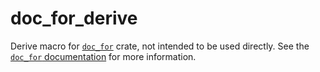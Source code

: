 # doc_for_derive

Derive macro for [`doc_for`](https://crates.io/crates/doc_for) crate, not intended to be used directly. See the [`doc_for` documentation](https://docs.rs/doc_for) for more information.
